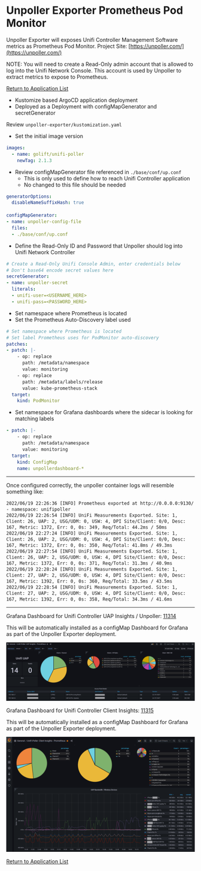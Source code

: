 # Unpoller Exporter Prometheus Pod Monitor

Unpoller Exporter will exposes Unifi Controller Management Software metrics as Prometheus Pod Monitor.  Project Site:  [https://unpoller.com/](https://unpoller.com/)

NOTE: You will need to create a Read-Only admin account that is allowed to log into the Unifi Network Console. This account is used by Unpoller to extract metrics to expose to Prometheus.

[Return to Application List](../)

* Kustomize based ArgoCD application deployment
* Deployed as a Deployment with configMapGenerator and secretGenerator

Review `unpoller-exporter/kustomization.yaml`

* Set the initial image version

```yaml
images:
  - name: golift/unifi-poller
    newTag: 2.1.3
```

* Review configMapGenerator file referenced in `./base/conf/up.conf`
  * This is only used to define how to reach Unifi Controller application
  * No changed to this file should be needed

```yaml
generatorOptions:
  disableNameSuffixHash: true

configMapGenerator:
- name: unpoller-config-file
  files:
  - ./base/conf/up.conf
```

* Define the Read-Only ID and Password that Unpoller should log into Unifi Network Controller

```yaml
# Create a Read-Only Unifi Console Admin, enter credentials below
# Don't base64 encode secret values here
secretGenerator:
- name: unpoller-secret
  literals:
  - unifi-user=<USERNAME_HERE>
  - unifi-pass=<PASSWORD_HERE>
```

* Set namespace where Prometheus is located
* Set the Prometheus Auto-Discovery label used

```yaml
# Set namespace where Prometheus is located
# Set label Prometheus uses for PodMonitor auto-discovery
patches:
- patch: |-
    - op: replace
      path: /metadata/namespace
      value: monitoring
    - op: replace
      path: /metadata/labels/release
      value: kube-prometheus-stack
  target:
    kind: PodMonitor
```

* Set namespace for Grafana dashboards where the sidecar is looking for matching labels

```yaml
- patch: |-
    - op: replace
      path: /metadata/namespace
      value: monitoring
  target:
    kind: ConfigMap
    name: unpollerdashboard-*
```

---

Once configured correctly, the unpoller container logs will resemble something like:

```log
2022/06/19 22:26:36 [INFO] Prometheus exported at http://0.0.0.0:9130/ - namespace: unifipoller
2022/06/19 22:26:54 [INFO] UniFi Measurements Exported. Site: 1, Client: 26, UAP: 2, USG/UDM: 0, USW: 4, DPI Site/Client: 0/0, Desc: 167, Metric: 1372, Err: 0, 0s: 349, Req/Total: 44.2ms / 50ms
2022/06/19 22:27:24 [INFO] UniFi Measurements Exported. Site: 1, Client: 26, UAP: 2, USG/UDM: 0, USW: 4, DPI Site/Client: 0/0, Desc: 167, Metric: 1372, Err: 0, 0s: 350, Req/Total: 41.8ms / 49.3ms
2022/06/19 22:27:54 [INFO] UniFi Measurements Exported. Site: 1, Client: 26, UAP: 2, USG/UDM: 0, USW: 4, DPI Site/Client: 0/0, Desc: 167, Metric: 1372, Err: 0, 0s: 371, Req/Total: 31.3ms / 40.9ms
2022/06/19 22:28:24 [INFO] UniFi Measurements Exported. Site: 1, Client: 27, UAP: 2, USG/UDM: 0, USW: 4, DPI Site/Client: 0/0, Desc: 167, Metric: 1392, Err: 0, 0s: 360, Req/Total: 33.5ms / 43.5ms
2022/06/19 22:28:54 [INFO] UniFi Measurements Exported. Site: 1, Client: 27, UAP: 2, USG/UDM: 0, USW: 4, DPI Site/Client: 0/0, Desc: 167, Metric: 1392, Err: 0, 0s: 358, Req/Total: 34.3ms / 41.6ms
```

---

Grafana Dashboard for Unifi Controller UAP Insights / Unpoller: [11314](https://grafana.com/grafana/dashboards/11314)

This will be automatically installed as a configMap Dashboard for Grafana as part of the Unpoller Exporter deployment.

![Grafana Dashboard for Unifi](grafana_dashboard_11314.png)

Grafana Dashboard for Unifi Controller Client Insights: [11315](https://grafana.com/grafana/dashboards/11315)

This will be automatically installed as a configMap Dashboard for Grafana as part of the Unpoller Exporter deployment.

![Grafana Dashboard for Unifi](grafana_dashboard_11315.png)

[Return to Application List](../)
